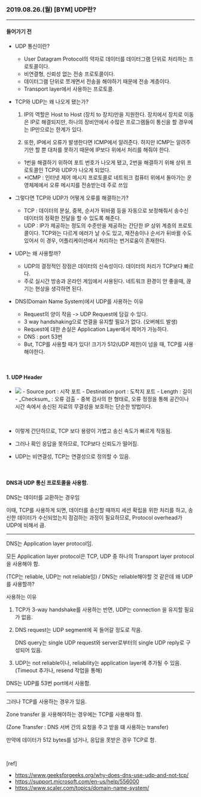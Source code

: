 ### 2019.08.26.(월) [BYM] UDP란? 

---

#### 들어가기 전

- UDP 통신이란?

  - User Datagram Protocol의 약자로 데이터를 데이터그램 단위로 처리하는 프로토콜이다. 
  - 비연결형, 신뢰성 없는 전송 프로토콜이다.
  - 데이터그램 단위로 쪼개면서 전송을 해야하기 때문에 전송 계층이다.
  - Transport layer에서 사용하는 프로토콜.

- TCP와 UDP는 왜 나오게 됐는가?

  1. IP의 역할은 Host to Host (장치 to 장치)만을 지원한다. 장치에서 장치로 이동은 IP로 해결되지만, 하나의 장비안에서 수많은 프로그램들이 통신을 할 경우에는 IP만으로는 한계가 있다.

  2. 또한, IP에서 오류가 발생한다면 ICMP에서 알려준다. 하지만 ICMP는 알려주기만 할 뿐 대처를 못하기 때문에 IP보다 위에서 처리를 해줘야 한다.

  - 1번을 해결하기 위하여 포트 번호가 나오게 됐고, 2번을 해결하기 위해 상위 프로토콜인 TCP와 UDP가 나오게 되었다.

  * *ICMP : 인터넷 제어 메시지 프로토콜로 네트워크 컴퓨터 위에서 돌아가는 운영체제에서 오류 메시지를 전송받는데 주로 쓰임

- 그렇다면 TCP와 UDP가 어떻게 오류를 해결하는가?

  - TCP : 데이터의 분실, 중복, 순서가 뒤바뀜 등을 자동으로 보정해줘서 송수신 데이터의 정확한 전달을 할 수 있도록 해준다.
  - UDP : IP가 제공하는 정도의 수준만을 제공하는 간단한 IP 상위 계층의 프로토콜이다. TCP와는 다르게 에러가 날 수도 있고, 재전송이나 순서가 뒤바뀔 수도 있어서 이 경우, 어플리케이션에서 처리하는 번거로움이 존재한다.

- UDP는 왜 사용할까?

  - UDP의 결정적인 장점은 데이터의 신속성이다. 데이터의 처리가 TCP보다 빠르다.
  - 주로 실시간 방송과 온라인 게임에서 사용된다. 네트워크 환경이 안 좋을때, 끊기는 현상을 생각하면 된다.

- DNS(Domain Name System)에서 UDP를 사용하는 이유

  - Request의 양이 작음 -> UDP Request에 담길 수 있다.
  - 3 way handshaking으로 연결을 유지할 필요가 없다. (오버헤드 발생)
  - Request에 대한 손실은 Application Layer에서 제어가 가능하다.
  - DNS : port 53번
  - But, TCP를 사용할 때가 있다! 크기가 512(UDP 제한)이 넘을 때, TCP를 사용해야한다. 

<br>

#### 1. UDP Header

- <img src='https://t1.daumcdn.net/cfile/tistory/272A5A385759267B36'>
  - Source port : 시작 포트
  - Destination port : 도착지 포트
  - Length : 길이
  - _Checksum_ : 오류 검출
    - 중복 검사의 한 형태로, 오류 정정을 통해 공간이나 시간 속에서 송신된 자료의 무결성을 보호하는 단순한 방법이다.

<br>

- 이렇게 간단하므로, TCP 보다 용량이 가볍고 송신 속도가 빠르게 작동됨. 

- 그러나 확인 응답을 못하므로, TCP보다 신뢰도가 떨어짐. 
- UDP는 비연결성, TCP는 연결성으로 정의할 수 있음.

<br>

#### DNS과 UDP 통신 프로토콜을 사용함.

DNS는 데이터를 교환하는 경우임

이때, TCP를 사용하게 되면, 데이터를 송신할 때까지 세션 확립을 위한 처리를 하고, 송신한 데이터가 수신되었는지 점검하는 과정이 필요하므로, Protocol overhead가 UDP에 비해서 큼.

------

DNS는 Application layer protocol임.

모든 Application layer protocol은 TCP, UDP 중 하나의 Transport layer protocol을 사용해야 함.

(TCP는 reliable, UDP는 not reliable임) / DNS는 reliable해야할 것 같은데 왜 UDP를 사용할까?



사용하는 이유 

1. TCP가 3-way handshake를 사용하는 반면, UDP는 connection 을 유지할 필요가 없음.

2. DNS request는 UDP segment에 꼭 들어갈 정도로 작음.

   DNS query는 single UDP request와 server로부터의 single UDP reply로 구성되어 있음.

3. UDP는 not reliable이나, reliability는 application layer에 추가될 수 있음.
   (Timeout 추가나, resend 작업을 통해)

DNS는 UDP를 53번 port에서 사용함.

------

그러나 TCP를 사용하는 경우가 있음.

Zone transfer 을 사용해야하는 경우에는 TCP를 사용해야 함.

(Zone Transfer : DNS 서버 간의 요청을 주고 받을 떄 사용하는 transfer)

만약에 데이터가 512 bytes를 넘거나, 응답을 못받은 경우 TCP로 함.

<br>

[ref]<br>

- <https://www.geeksforgeeks.org/why-does-dns-use-udp-and-not-tcp/>
- <https://support.microsoft.com/en-us/help/556000>
- <https://www.scaler.com/topics/domain-name-system/>

